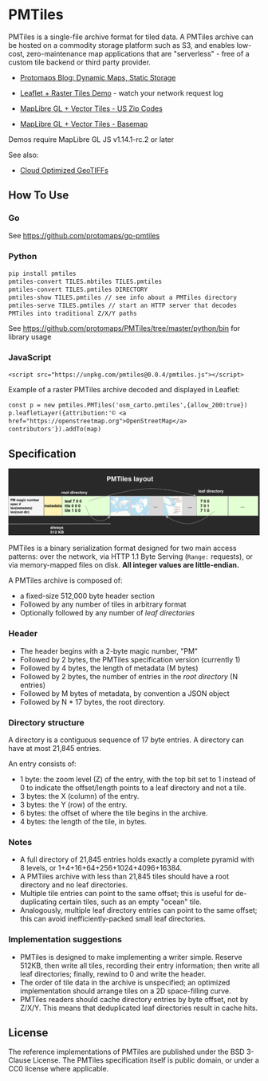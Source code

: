 # PMTiles

PMTiles is a single-file archive format for tiled data. A PMTiles archive can be hosted on a commodity storage platform such as S3, and enables low-cost, zero-maintenance map applications that are "serverless" - free of a custom tile backend or third party provider.

* [Protomaps Blog: Dynamic Maps, Static Storage](http://protomaps.com/blog/dynamic-maps-static-storage)

* [Leaflet + Raster Tiles Demo](https://protomaps.github.io/PMTiles/examples/leaflet.html) - watch your network request log

* [MapLibre GL + Vector Tiles - US Zip Codes](pmtiles://https://protomaps-static.sfo3.digitaloceanspaces.com/cb_2018_us_zcta510_500k_nolimit.pmtiles)

* [MapLibre GL + Vector Tiles - Basemap](https://protomaps.github.io/PMTiles/examples/maplibre.html)

Demos require MapLibre GL JS v1.14.1-rc.2 or later

See also:
* [Cloud Optimized GeoTIFFs](https://www.cogeo.org)

## How To Use

### Go

See https://github.com/protomaps/go-pmtiles

### Python

    pip install pmtiles
    pmtiles-convert TILES.mbtiles TILES.pmtiles
    pmtiles-convert TILES.pmtiles DIRECTORY
    pmtiles-show TILES.pmtiles // see info about a PMTiles directory
    pmtiles-serve TILES.pmtiles // start an HTTP server that decodes PMTiles into traditional Z/X/Y paths

See https://github.com/protomaps/PMTiles/tree/master/python/bin for library usage

### JavaScript

    <script src="https://unpkg.com/pmtiles@0.0.4/pmtiles.js"></script>

Example of a raster PMTiles archive decoded and displayed in Leaflet:

    const p = new pmtiles.PMTiles('osm_carto.pmtiles',{allow_200:true})
    p.leafletLayer({attribution:'© <a href="https://openstreetmap.org">OpenStreetMap</a> contributors'}).addTo(map)
    
## Specification

![layout](layout.png)

PMTiles is a binary serialization format designed for two main access patterns: over the network, via HTTP 1.1 Byte Serving (`Range:` requests), or via memory-mapped files on disk. **All integer values are little-endian.**

A PMTiles archive is composed of:
* a fixed-size 512,000 byte header section
* Followed by any number of tiles in arbitrary format
* Optionally followed by any number of *leaf directories*

### Header
* The header begins with a 2-byte magic number, "PM"
* Followed by 2 bytes, the PMTiles specification version (currently 1)
* Followed by 4 bytes, the length of metadata (M bytes)
* Followed by 2 bytes, the number of entries in the *root directory* (N entries)
* Followed by M bytes of metadata, by convention a JSON object
* Followed by N * 17 bytes, the root directory.

### Directory structure
A directory is a contiguous sequence of 17 byte entries. A directory can have at most 21,845 entries. 

An entry consists of:
* 1 byte: the zoom level (Z) of the entry, with the top bit set to 1 instead of 0 to indicate the offset/length points to a leaf directory and not a tile.
* 3 bytes: the X (column) of the entry.
* 3 bytes: the Y (row) of the entry.
* 6 bytes: the offset of where the tile begins in the archive.
* 4 bytes: the length of the tile, in bytes.

### Notes
* A full directory of 21,845 entries holds exactly a complete pyramid with 8 levels, or 1+4+16+64+256+1024+4096+16384.
* A PMTiles archive with less than 21,845 tiles should have a root directory and no leaf directories.
* Multiple tile entries can point to the same offset; this is useful for de-duplicating certain tiles, such as an empty "ocean" tile.
* Analogously, multiple leaf directory entries can point to the same offset; this can avoid inefficiently-packed small leaf directories.

### Implementation suggestions
* PMTiles is designed to make implementing a writer simple. Reserve 512KB, then write all tiles, recording their entry information; then write all leaf directories; finally, rewind to 0 and write the header.
* The order of tile data in the archive is unspecified; an optimized implementation should arrange tiles on a 2D space-filling curve.
* PMTiles readers should cache directory entries by byte offset, not by Z/X/Y. This means that deduplicated leaf directories result in cache hits.

## License

The reference implementations of PMTiles are published under the BSD 3-Clause License. The PMTiles specification itself is public domain, or under a CC0 license where applicable.
